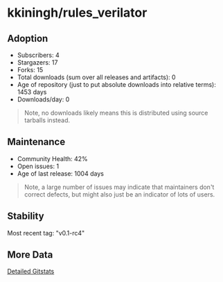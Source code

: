 # kkiningh/rules_verilator

## Adoption

- Subscribers: 4
- Stargazers: 17
- Forks: 15
- Total downloads (sum over all releases and artifacts): 0
- Age of repository (just to put absolute downloads into relative terms): 1453 days
- Downloads/day: 0

> Note, no downloads likely means this is distributed using source tarballs instead.

## Maintenance

- Community Health: 42%
- Open issues: 1
- Age of last release: 1004 days

> Note, a large number of issues may indicate that maintainers don't correct defects, but might also
> just be an indicator of lots of users.

## Stability

Most recent tag: "v0.1-rc4"

## More Data

[Detailed Gitstats](/bazel-catalog/gitstats/kkiningh/rules_verilator)

